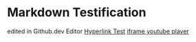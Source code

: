 # Markdown Testification
edited in Github.dev Editor
[Hyperlink Test](https://github.com/a06b39e64353e361002856/testification/)
[iframe youtube player](./assets/ifr.html)